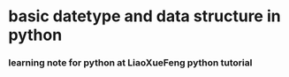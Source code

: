 # basic datetype and data structure in python
### learning note for python at LiaoXueFeng python tutorial
